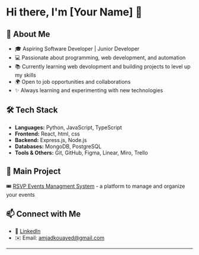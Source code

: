 # Hi there, I'm [Your Name] 👋

## 🚀 About Me  
- 🎓 Aspiring Software Developer | Junior Developer  
- 💻 Passionate about programming, web development, and automation  
- 📚 Currently learning web devolopment and building projects to level up my skills  
- 🌍 Open to job opportunities and collaborations  
- ✨ Always learning and experimenting with new technologies  

## 🛠️ Tech Stack  
- **Languages:** Python, JavaScript, TypeScript  
- **Frontend:** React, html, css 
- **Backend:** Express.js, Node.js  
- **Databases:** MongoDB, PostgreSQL  
- **Tools & Others:** Git, GitHub, Figma, Linear, Miro, Trello

## 📌 Main Project    
🎟️ [RSVP Events Managment System](https://github.com/yourusername/event-ms) - a platform to manage and organize your events

## 📫 Connect with Me  
- 💼 [LinkedIn](www.linkedin.com/in/amjadkouayed)  
- ✉️ Email: amjadkouayed@gmail.com 

---
